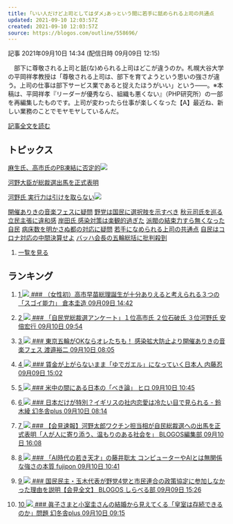 ```yaml
---
title: ｢いい人だけど上司としてはダメ｣あっという間に若手に舐められる上司の共通点
updated: 2021-09-10 12:03:57Z
created: 2021-09-10 12:03:57Z
source: https://blogos.com/outline/558696/
---
```


 記事
2021年09月10日 14:34 (配信日時 09月09日 12:15)

　部下に尊敬される上司と舐(な)められる上司はどこが違うのか。札幌大谷大学の平岡祥孝教授は「尊敬される上司は、部下を育てようという思いの強さが違う。上司の仕事は部下サービス業であると捉えたほうがいい」という――。※本稿は、平岡祥孝『リーダーが優秀なら、組織も悪くない』（PHP研究所）の一部を再編集したものです。上司が変わったら仕事が楽しくなった【A】最近ね、新しい業務のことでモヤモヤしているんだ。

[記事全文を読む](https://blogos.com/article/558696/)

## トピックス

[麻生氏、高市氏のPB凍結に否定的](https://blogos.com/outline/558908/)![](https://static.blogos.com/pc/image/refine/new.png)

[河野大臣が総裁選出馬を正式表明](https://blogos.com/outline/558938/)

[河野氏 実行力は引けを取らない](https://blogos.com/outline/558970/)![](https://static.blogos.com/pc/image/refine/new.png)

[開催ありきの音楽フェスに疑問](https://blogos.com/outline/558795/)
[野党は国民に選択肢を示すべき](https://blogos.com/outline/558962/)
[秋元司氏を巡る立民主張に違和感](https://blogos.com/outline/558922/)
[岸田氏 感染対策は楽観的過ぎた](https://blogos.com/outline/558750/)
[派閥の結束力すら無くなった自民](https://blogos.com/outline/558935/)
[病床数を明かさぬ都の対応に疑問](https://blogos.com/outline/558923/)
[若手になめられる上司の共通点](https://blogos.com/outline/558696/)
[自民はコロナ対応の中間決算せよ](https://blogos.com/outline/558919/)
[バッハ会長の五輪総括に批判殺到](https://blogos.com/outline/558876/)
1.   [一覧を見る](https://blogos.com/article/pickup_archive/0/)

## ランキング

1.   [   1  ![](https://static.blogos.com/media/member/74996/icon.png?1631269807)    ### （女性初）高市早苗総理誕生が十分ありえると考えられる３つの「スゴイ能力」       倉本圭造    09月09日 14:42](https://blogos.com/article/558723/)

2.   [   2  ![](https://static.blogos.com/media/member/82715/icon.png?1631269807)    ### 「自民党総裁選アンケート」１位高市氏 ２位石破氏 ３位河野氏       安倍宏行    09月10日 09:54](https://blogos.com/article/558858/)

3.   [   3  ![](https://static.blogos.com/media/member/135787/icon.png?1631269807)    ### 東京五輪がOKならオレたちも！ 感染拡大防止より開催ありきの音楽フェス       渡邉裕二    09月10日 08:05](https://blogos.com/article/558795/)

4.   [   4  ![](https://static.blogos.com/media/member/254/icon.png?1631269807)    ### 賃金が上がらないまま「ゆでガエル」になっていく日本人       内藤忍    09月09日 15:02](https://blogos.com/article/558725/)

5.   [   5  ![](https://static.blogos.com/media/member/372/icon.png?1631269807)    ### 米中の間にある日本の「べき論」       ヒロ    09月10日 10:45](https://blogos.com/article/558869/)

6.   [   6  ![](https://static.blogos.com/media/member/99373/icon.png?1631269807)    ### 日本だけが特別？イギリスの社内恋愛は冷たい目で見られる - 鈴木綾       幻冬舎plus    09月10日 08:14](https://blogos.com/article/558847/)

7.   [   7  ![](https://static.blogos.com/media/member/123/icon.png?1631269807)    ### 【会見速報】河野太郎ワクチン担当相が自民総裁選への出馬を正式表明「人が人に寄り添う、温もりのある社会を」       BLOGOS編集部    09月10日 16:08](https://blogos.com/article/558938/)

8.   [   8  ![](https://static.blogos.com/media/member/1196/icon.png?1631269807)    ### 「AI時代の若き天才」の藤井聡太 コンピューターやAIとは無関係な強さの本質       fujipon    09月10日 10:41](https://blogos.com/article/558868/)

9.   [   9  ![](https://static.blogos.com/media/member/168291/icon.png?1631269807)    ### 国民民主・玉木代表が野党4党と市民連合の政策協定に参加しなかった理由を説明【会見全文】       BLOGOS しらべる部    09月09日 15:26](https://blogos.com/article/558726/)

10.   [   10  ![](https://static.blogos.com/media/member/99373/icon.png?1631269807)    ### 眞子さまと小室圭さんの結婚から見えてくる「皇室は存続できるのか」問題       幻冬舎plus    09月10日 09:15](https://blogos.com/article/558854/)